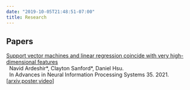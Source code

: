```yaml
---
date: "2019-10-05T21:48:51-07:00"
title: Research
---
```


<!--
## Research
My main research interests lie in understanding generalization properties of overparameterized models using tools from applied probability, and information theory. Lately, I've been focusing on mean field description of wide neural networks and generalization capabilities of wide networks in various regimes. 
-->

## Papers

[Support vector machines and linear regression coincide with very high-dimensional features](https://papers.nips.cc/paper/2021/file/26d4b4313a7e5828856bc0791fca39a2-Paper.pdf) \
  Navid Ardeshir\*, Clayton Sanford\*, Daniel Hsu. \
  In Advances in Neural Information Processing Systems 35. 2021.
[[arxiv](https://arxiv.org/abs/2105.14084),[poster](/files/SVM_NeurIPS.pdf),[video](https://slideslive.com/38968209)]

